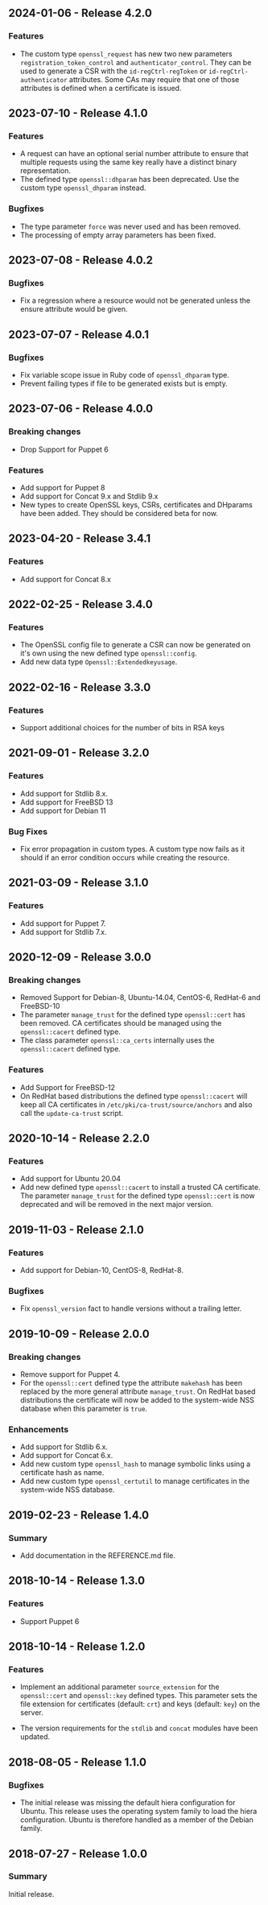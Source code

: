 ## 2024-01-06 - Release 4.2.0

### Features

- The custom type `openssl_request` has new two new parameters `registration_token_control` and `authenticator_control`. They can be used to generate a CSR with the `id-regCtrl-regToken` or `id-regCtrl-authenticator` attributes. Some CAs may require that one of those attributes is defined when a certificate is issued.

## 2023-07-10 - Release 4.1.0

### Features

- A request can have an optional serial number attribute to ensure that multiple requests using the same key really have a distinct binary representation.
- The defined type `openssl::dhparam` has been deprecated. Use the custom type `openssl_dhparam` instead.

### Bugfixes

- The type parameter `force` was never used and has been removed.
- The processing of empty array parameters has been fixed.

## 2023-07-08 - Release 4.0.2

### Bugfixes

- Fix a regression where a resource would not be generated unless the ensure attribute would be given.

## 2023-07-07 - Release 4.0.1

### Bugfixes

- Fix variable scope issue in Ruby code of `openssl_dhparam` type.
- Prevent failing types if file to be generated exists but is empty.

## 2023-07-06 - Release 4.0.0

### Breaking changes

- Drop Support for Puppet 6

### Features

- Add support for Puppet 8
- Add support for Concat 9.x and Stdlib 9.x
- New types to create OpenSSL keys, CSRs, certificates and DHparams have been added. They should be considered beta for now.

## 2023-04-20 - Release 3.4.1

### Features

- Add support for Concat 8.x

## 2022-02-25 - Release 3.4.0

### Features

- The OpenSSL config file to generate a CSR can now be generated on it's own using the new defined type `openssl::config`.
- Add new data type `Openssl::Extendedkeyusage`.

## 2022-02-16 - Release 3.3.0

### Features

- Support additional choices for the number of bits in RSA keys

## 2021-09-01 - Release 3.2.0

### Features

- Add support for Stdlib 8.x.
- Add support for FreeBSD 13
- Add support for Debian 11

### Bug Fixes

- Fix error propagation in custom types.  A custom type now fails as it should if an error condition occurs while creating the resource.

## 2021-03-09 - Release 3.1.0

### Features

- Add support for Puppet 7.
- Add support for Stdlib 7.x.

## 2020-12-09 - Release 3.0.0

### Breaking changes

- Removed Support for Debian-8, Ubuntu-14.04, CentOS-6, RedHat-6 and FreeBSD-10
- The parameter `manage_trust` for the defined type `openssl::cert` has been removed. CA certificates should be managed using the `openssl::cacert` defined type.
- The class parameter `openssl::ca_certs` internally uses the `openssl::cacert` defined type.

### Features

- Add Support for FreeBSD-12
- On RedHat based distributions the defined type `openssl::cacert` will keep all CA certificates in `/etc/pki/ca-trust/source/anchors` and also call the `update-ca-trust` script.

## 2020-10-14 - Release 2.2.0

### Features

- Add support for Ubuntu 20.04
- Add new defined type `openssl::cacert` to install a trusted CA certificate. The parameter `manage_trust` for the defined type `openssl::cert` is now deprecated and will be removed in the next major version.

## 2019-11-03 - Release 2.1.0

### Features

- Add support for Debian-10, CentOS-8, RedHat-8.

### Bugfixes

- Fix `openssl_version` fact to handle versions without a trailing letter.

## 2019-10-09 - Release 2.0.0

### Breaking changes

- Remove support for Puppet 4.
- For the `openssl::cert` defined type the attribute `makehash` has been replaced by the more general attribute `manage_trust`. On RedHat based distributions the certificate will now be added to the system-wide NSS database when this parameter is `true`.

### Enhancements

- Add support for Stdlib 6.x.
- Add support for Concat 6.x.
- Add new custom type `openssl_hash` to manage symbolic links using a certificate hash as name.
- Add new custom type `openssl_certutil` to manage certificates in the system-wide NSS database.

## 2019-02-23 - Release 1.4.0

### Summary

- Add documentation in the REFERENCE.md file.

## 2018-10-14 - Release 1.3.0

### Features

- Support Puppet 6

## 2018-10-14 - Release 1.2.0

### Features

- Implement an additional parameter `source_extension` for the `openssl::cert` and `openssl::key` defined types. This parameter sets the file extension for certificates (default: `crt`) and keys (default: `key`) on the server.

- The version requirements for the `stdlib` and `concat` modules have been updated.

## 2018-08-05 - Release 1.1.0

### Bugfixes

- The initial release was missing the default hiera configuration for Ubuntu. This release uses the operating system family to load the hiera configuration. Ubuntu is therefore handled as a member of the Debian family.

## 2018-07-27 - Release 1.0.0

### Summary

Initial release.
